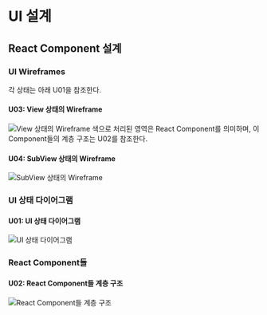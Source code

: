 # UI 설계
## React Component 설계
### UI Wireframes
각 상태는 아래 U01을 참조한다.
#### U03: View 상태의 Wireframe
![View 상태의 Wireframe](https://github.com/byron1st/my-workshop-doc/blob/master/images/ui-u03-2016-09-14.png)
색으로 처리된 영역은 React Component를 의미하며, 이 Component들의 계층 구조는 U02를 참조한다.

#### U04: SubView 상태의 Wireframe
![SubView 상태의 Wireframe](https://github.com/byron1st/my-workshop-doc/blob/master/images/ui-u04-2016-09-14.png)

### UI 상태 다이어그램
#### U01: UI 상태 다이어그램
![UI 상태 다이어그램](https://github.com/byron1st/my-workshop-doc/blob/master/images/ui-u01-2016-09-14.png)

### React Component들
#### U02: React Component들 계층 구조
![React Component들 계층 구조](https://github.com/byron1st/my-workshop-doc/blob/master/images/ui-u02-2016-09-14.png)